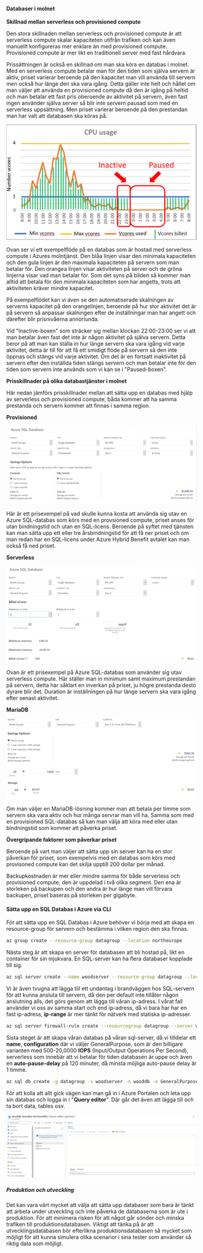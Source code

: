 #### **Databaser i molnet**

**Skillnad mellan serverless och provisioned compute**

Den stora skillnaden mellan serverless och provisioned compute är att serverless compute skalar kapaciteten utifrån trafiken och kan även manuellt konfigureras mer enklare än med provisioned compute. Provisioned compute är mer likt en traditionell server med fast hårdvara.

Prissättningen är också en skillnad om man ska köra en databas i molnet. Med en serverless compute betalar man för den tiden som själva servern är aktiv, priset varierar beroende på den kapacitet man vill använda till servern men också hur länge den ska vara igång. Detta gäller inte helt och hållet om man väljer att använda en provisioned compute då den är igång på heltid och man betalar ett fast pris oberoende av aktivitet på servern, även fast ingen använder själva server så blir inte servern pausad som med en serverless uppsättning. Men priset varierar beroende på den prestandan man har valt att databasen ska köras på.


![serverless-graph](pics/blog05/serverless-graph.png) 

Ovan ser vi ett exempelflöde på en databas som är hostad med serverless compute i Azures molntjänst. Den blåa linjen visar den minimala kapaciteten och den gula linjen är den maximala kapaciteten på servern som man betalar för. Den orangea linjen visar aktiviteten på server och de gröna linjerna visar vad man betalar för. Som det syns på bilden så kommer man alltid att betala för den minimala kapaciteten som har angetts, trots att aktiviteten kräver mindre kapacitet.

På exempelflödet kan vi även se den automatiserade skalningen av serverns kapacitet på den orangelinjen, beroende på hur stor aktivitet det är på servern så anpassar skalningen efter de inställningar man har angett och därefter blir prisnivåerna annorlunda.

Vid "Inactive-boxen" som sträcker sig mellan klockan 22:00-23:00 ser vi att man betalar även fast det inte är någon aktivitet på själva servern. Detta beror på att man kan ställa in hur länge servern ska vara igång vid varje aktivitet, detta är till för att få ett smidigt flöde på servern så den inte öppnas och stängs vid varje aktivitet. Om det är en fortsatt inaktivitet på servern efter den inställda tiden stängs servern och man betalar inte för den tiden som servern inte används som vi kan se i "Paused-boxen".

**Prisskillnader på olika databastjänster i molnet**

Här nedan jämförs prisskillnader mellan att sätta upp en databas med hjälp av serverless och provisioned compute, båda kommer att ha samma prestanda och servern kommer att finnas i samma region.

**Provisioned**

![sql-provisioned](pics/blog05/sql-provisioned.PNG) 

Här är ett prisexempel på vad skulle kunna kosta att använda sig utav en Azure SQL-databas som körs med en provsioned compute, priset anses för utan bindningstid och utan en SQL-licens. Beroende på syftet med tjänsten kan man sätta upp ett eller tre årsbindningstid för att få ner priset och om man redan har en SQL-licens under Azure Hybrid Benefit avtalet kan man också få ned priset.

**Serverless**

![sql-serverless](/pics/blog05/sql-serverless.PNG) 

Ovan är ett prisexempel på Azure SQL-databas som använder sig utav serverless compute. Här ställer man in minimum samt maximum prestandan på servern, detta har såklart en inverkan på priset, ju högre prestanda desto dyrare blir det. Duration är inställningen på hur länge servern ska vara igång efter senast aktivitet.

**MariaDB**

![Maria-DB](/pics/blog05/Maria-DB.PNG) 

Om man väljer en MariaDB-lösning kommer man att betala per timme som servern ska vara aktiv och hur många servrar man vill ha. Samma som med en provisioned SQL-databas så kan man välja att köra med eller utan bindningstid som kommer att påverka priset.

**Övergripande faktorer som påverkar priset**

Beroende på vart man väljer att sätta upp sin server kan ha en stor påverkan för priset, som exempelvis med en databas som körs med provisoned compute kan det skilja upptill 200 dollar per månad.

Backupkostnaden är mer eller mindre samma för både serverless och provisioned compute, den är uppdelad i två olika segment. Den ena är storleken på backupen och den andra är hur länge man vill förvara backupen, priset baseras på storleken per gigabyte. 




#### Sätta upp en SQL Databas i Azure via CLI

För att sätta upp en SQL Databas i Azure behöver vi börja med att skapa en resource-group för servern och bestämma i vilken region den ska finnas.

```bash
az group create --resource-group datagroup --location northeurope
```

Nästa steg är att skapa en server för databasen att bli hostad på, likt en container för sin mjukvara. En SQL-server kan ha flera databaser kopplade till sig.

```bash
az sql server create --name woodserver --resource-group datagroup --location northeurope --admin-user woodadmin --admin-password ***** 
```

Vi är även tvugna att lägga till ett undantag i brandväggen hos SQL-servern för att kunna ansluta till servern, då den per default inte tillåter någon anslutning alls, det görs genom att lägga till våran ip-adress. I vårat fall använder vi oss av samma start och end ip-adress, då vi bara har har en fast ip-adress, **ip-range** är mer tänkt för nätverk med statiska ip-adresser. 

```bash
az sql server firewall-rule create --resourcegroup datagroup --server woodserver -n AllowYourIp --start-ip-address startIP --end-ip-address endIP 
```

Sista steget är att skapa våran databas på våran sql-server, då vi tilldelar ett **name**, **configuration** där vi väljer GeneralPurpose, som är den billigare varianten med 500-20,0000 **IOPS** (Input/Output Operations Per Second), serverless som innebär att vi betalar för tiden databasen är uppe och även en **auto-pause-delay** på 120 minuter, då minsta möjliga auto-pause delay är 1 timme.

```bash
az sql db create -g datagroup -s woodserver -n wooddb -e GeneralPurpose -f Gen5 -c 2 --compute-model Serverless --auto-pause-delay 120
```

För att kolla att allt gick vägen kan man gå in i Azure Portalen och leta upp sin databas och logga in i "**Query editor**". Där går det även att lägga till och ta bort data, tables osv.

![az-db5](/pics/blog05/az-db.PNG)

##### Produktion och utveckling

Det kan vara värt mycket att välja att sätta upp databaser som bara är tänkt att arbeta under utveckling och inte påverka de databaserna som är ute i produktion. För att minimera risken för att något går sönder och minska trafiken till produktionsdatabasen. Viktigt att tänka på är att utvecklingsdatabasen bör efterlikna produktionsdatabasen så mycket som möjligt för att kunna simulera olika scenarior i sina tester som använder så riktig data som möjligt.
